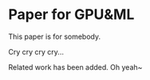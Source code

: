 # Paper for GPU&ML

This paper is for somebody.

Cry cry cry cry...

Related work has been added. Oh yeah~
